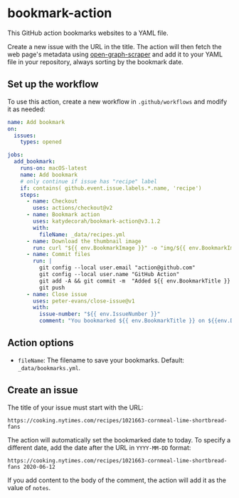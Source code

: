 # bookmark-action

This GitHub action bookmarks websites to a YAML file.

Create a new issue with the URL in the title. The action will then fetch the web page's metadata using [open-graph-scraper](https://www.npmjs.com/package/open-graph-scraper) and add it to your YAML file in your repository, always sorting by the bookmark date.

<!-- START GENERATED DOCUMENTATION -->

## Set up the workflow

To use this action, create a new workflow in `.github/workflows` and modify it as needed:

```yml
name: Add bookmark
on:
  issues:
    types: opened

jobs:
  add_bookmark:
    runs-on: macOS-latest
    name: Add bookmark
    # only continue if issue has "recipe" label
    if: contains( github.event.issue.labels.*.name, 'recipe')
    steps:
      - name: Checkout
        uses: actions/checkout@v2
      - name: Bookmark action
        uses: katydecorah/bookmark-action@v3.1.2
        with:
          fileName: _data/recipes.yml
      - name: Download the thumbnail image
        run: curl "${{ env.BookmarkImage }}" -o "img/${{ env.BookmarkImageOutput }}"
      - name: Commit files
        run: |
          git config --local user.email "action@github.com"
          git config --local user.name "GitHub Action"
          git add -A && git commit -m  "Added ${{ env.BookmarkTitle }} to recipes.yml"
          git push
      - name: Close issue
        uses: peter-evans/close-issue@v1
        with:
          issue-number: "${{ env.IssueNumber }}"
          comment: "You bookmarked ${{ env.BookmarkTitle }} on ${{env.DateBookmarked}}."
```

## Action options

- `fileName`: The filename to save your bookmarks. Default: `_data/bookmarks.yml`.

<!-- END GENERATED DOCUMENTATION -->

## Create an issue

The title of your issue must start with the URL:

```
https://cooking.nytimes.com/recipes/1021663-cornmeal-lime-shortbread-fans
```

The action will automatically set the bookmarked date to today. To specify a different date, add the date after the URL in `YYYY-MM-DD` format:

```
https://cooking.nytimes.com/recipes/1021663-cornmeal-lime-shortbread-fans 2020-06-12
```

If you add content to the body of the comment, the action will add it as the value of `notes`.
